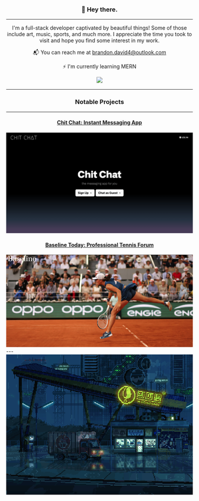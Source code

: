<h3 align="center">👻  Hey there.</h3>

---

<p align="center">I'm a full-stack developer captivated by beautiful things! Some of those include art, music, sports, and much more. I appreciate the time you took to visit and hope you find some interest in my work.</p>

<div align="center">
  <p>📬 You can reach me at <a href="brandon.david4@outlook.com">brandon.david4@outlook.com</a></p>
  <p>⚡ I'm currently learning MERN</p>
  <img src="https://github-readme-streak-stats.herokuapp.com/?user=brandontaylor156&theme=monokai&hide_border=false" />
</div>

---

<h3 align="center">Notable Projects</h3>

---

<div align="center">
  <h4><a href="https://github.com/brandontaylor156/chit-chat">Chit Chat: Instant Messaging App</a></h4>
  <a href="https://github.com/brandontaylor156/chit-chat"><img src="chitchat-login.png"/></a>
</div>

<div align="center">
  <h4><a href="https://github.com/brandontaylor156/chit-chat">Baseline Today: Professional Tennis Forum</a></h4>
  <a href="https://github.com/brandontaylor156/chit-chat"><img src="baseline.png"/></a>
</div>
---

<div align="center">
  <img src="courierdribblerbottom.gif"/>
</div>


